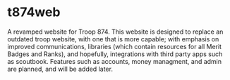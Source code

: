 # t874web
A revamped website for Troop 874.
This website is designed to replace an outdated troop website, with one that is more capable; with emphasis on improved communications, libraries (which contain resources for all Merit Badges and Ranks), and hopefully, integrations with third party apps such as scoutbook.
Features such as accounts, money managment, and admin are planned, and will be added later. 
